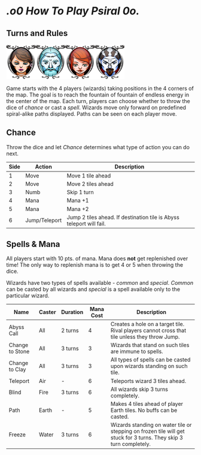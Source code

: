 _.o0 How To Play Psiral 0o._
=============================

## Turns and Rules

![Psiral Game Wizards](assets/gui/popup_menu_character_icons.png)

Game starts with the 4 players (wizards) taking positions in the 4 corners of the map. 
The goal is to reach the fountain of fountain of endless energy in the center of the map. 
Each turn, players can choose whether to throw the dice of *chance* or cast a *spell*. 
Wizards move only forward on predefined spiral-alike paths displayed. Paths can be seen on
each player move.

## Chance

Throw the dice and let *Chance* determines what type of action you can do next. 

Side | Action | Description
-----|--------|-----------------
1    | Move   | Move 1 tile ahead
2    | Move   | Move 2 tiles ahead
3    | Numb   | Skip 1 turn
4    | Mana   | Mana +1
5    | Mana   | Mana +2
6    | Jump/Teleport | Jump 2 tiles ahead. If destination tile is Abyss teleport will fail.

## Spells & Mana

All players start with 10 pts. of mana. Mana does **not** get replenished over time! 
The only way to replenish mana is to get 4 or 5 when throwing the dice.

Wizards have two types of spells available - *common* and *special*. *Common* can be casted by all wizards and *special* 
is a spell available only to the particular wizard.

Name | Caster | Duration | Mana Cost | Description
-----|--------|----------|-----------|-------------
Abyss Call | All | 2 turns | 4 | Creates a hole on a target tile. Rival players cannot cross that tile unless they throw Jump.
Change to Stone | All | 3 turns | 3 | Wizards that stand on such tiles are  immune to spells.
Change to Clay | All | 3 turns | 3  |All types of spells can be casted upon wizards standing on such tile.
Teleport | Air | - | 6 | Teleports wizard 3 tiles ahead.
Blind | Fire | 3 turns | 6 | All wizards skip 3 turns completely.
Path | Earth | - | 5  | Makes 4 tiles ahead of player Earth tiles. No buffs can be casted.
Freeze | Water  | 3 turns  |6  | Wizards standing on water tile or stepping on frozen tile will get stuck for 3 turns. They skip 3 turn completely.
